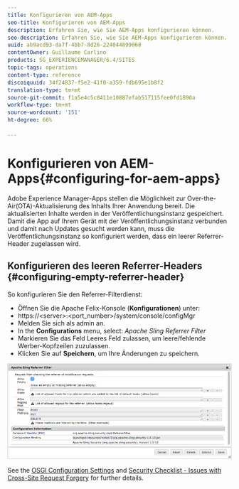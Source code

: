 ```yaml
---
title: Konfigurieren von AEM-Apps
seo-title: Konfigurieren von AEM-Apps
description: Erfahren Sie, wie Sie AEM-Apps konfigurieren können.
seo-description: Erfahren Sie, wie Sie AEM-Apps konfigurieren können.
uuid: ab9acd93-da7f-4bb7-8d26-224044899068
contentOwner: Guillaume Carlino
products: SG_EXPERIENCEMANAGER/6.4/SITES
topic-tags: operations
content-type: reference
discoiquuid: 34f24837-f5e2-41f0-a359-fdb695e1b8f2
translation-type: tm+mt
source-git-commit: f1a5e4c5c8411e10887efab517115fee0fd1890a
workflow-type: tm+mt
source-wordcount: '151'
ht-degree: 66%

---
```



# Konfigurieren von AEM-Apps{#configuring-for-aem-apps}

Adobe Experience Manager-Apps stellen die Möglichkeit zur Over-the-Air(OTA)-Aktualisierung des Inhalts Ihrer Anwendung bereit. Die aktualisierten Inhalte werden in der Veröffentlichungsinstanz gespeichert. Damit die App auf Ihrem Gerät mit der Veröffentlichungsinstanz verbunden und damit nach Updates gesucht werden kann, muss die Veröffentlichungsinstanz so konfiguriert werden, dass ein leerer Referrer-Header zugelassen wird.

## Konfigurieren des leeren Referrer-Headers {#configuring-empty-referrer-header}

So konfigurieren Sie den Referrer-Filterdienst:

* Öffnen Sie die Apache Felix-Konsole (**Konfigurationen**) unter:
* https://&lt;server>:&lt;port_number>/system/console/configMgr
* Melden Sie sich als admin an.
* In the **Configurations** menu, select: *Apache Sling Referrer Filter*
* Markieren Sie das Feld Leeres Feld zulassen, um leere/fehlende Werber-Kopfzeilen zuzulassen.
* Klicken Sie auf **Speichern**, um Ihre Änderungen zu speichern.

![chlimage_1-58](assets/chlimage_1-58.png)

See the [OSGI Configuration Settings](/help/sites-deploying/osgi-configuration-settings.md) and [Security Checklist - Issues with Cross-Site Request Forgery](/help/sites-administering/security-checklist.md#protect-against-cross-site-request-forgery) for further details.
